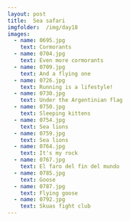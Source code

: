 ```yaml
---
layout: post
title:  Sea safari
imgfolder:	/img/day18
images:
  - name: 0695.jpg
    text: Cormorants
  - name: 0704.jpg
    text: Even more cormorants
  - name: 0709.jpg
    text: And a flying one
  - name: 0726.jpg
    text: Running is a lifestyle!
  - name: 0730.jpg
    text: Under the Argentinian flag
  - name: 0750.jpg
    text: Sleeping kittens
  - name: 0754.jpg
    text: Sea lions
  - name: 0759.jpg
    text: Sea lions
  - name: 0764.jpg
    text: It's my rock
  - name: 0767.jpg
    text: El faro del fin del mundo
  - name: 0785.jpg
    text: Goose
  - name: 0787.jpg
    text: Flying goose
  - name: 0792.jpg
    text: Skuas fight club
---
```

